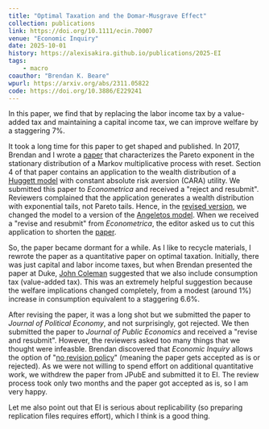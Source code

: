 ```yaml
---
title: "Optimal Taxation and the Domar-Musgrave Effect"
collection: publications
link: https://doi.org/10.1111/ecin.70007
venue: "Economic Inquiry"
date: 2025-10-01
history: https://alexisakira.github.io/publications/2025-EI
tags:
    - macro
coauthor: "Brendan K. Beare"
wpurl: https://arxiv.org/abs/2311.05822
code: https://doi.org/10.3886/E229241
---
```


In this paper, we find that by replacing the labor income tax by a value-added tax and maintaining a capital income tax, we can improve welfare by a staggering 7\%.

It took a long time for this paper to get shaped and published. In 2017, Brendan and I wrote a [paper](https://arxiv.org/abs/1712.01431v1) that characterizes the Pareto exponent in the stationary distribution of a Markov multiplicative process with reset. Section 4 of that paper contains an application to the wealth distribution of a [Huggett model](https://doi.org/10.1016/0165-1889(93)90024-M) with constant absolute risk aversion (CARA) utility. We submitted this paper to *Econometrica* and received a "reject and resubmit". Reviewers complained that the application generates a wealth distribution with exponential tails, not Pareto tails. Hence, in the [revised version](https://arxiv.org/abs/1712.01431v3), we changed the model to a version of the [Angeletos model](https://doi.org/10.1016/j.red.2006.11.001). When we received a "revise and resubmit" from *Econometrica*, the editor asked us to cut this application to shorten the [paper](https://doi.org/10.3982/ECTA17984).

So, the paper became dormant for a while. As I like to recycle materials, I rewrote the paper as a quantitative paper on optimal taxation. Initially, there was just capital and labor income taxes, but when Brendan presented the paper at Duke, [John Coleman](https://people.duke.edu/~coleman/web/) suggested that we also include consumption tax (value-added tax). This was an extremely helpful suggestion because the welfare implications changed completely, from a modest (around 1%) increase in consumption equivalent to a staggering 6.6%.

After revising the paper, it was a long shot but we submitted the paper to *Journal of Political Economy*, and not surprisingly, got rejected. We then submitted the paper to *Journal of Public Economics* and received a "revise and resubmit". However, the reviewers asked too many things that we thought were infeasble. Brendan discovered that *Economic Inquiry* allows the option of "[no revision policy](https://www.weai.org/ei-no-revisions-policy)" (meaning the paper gets accepted as is or rejected). As we were not willing to spend effort on additional quantitative work, we withdrew the paper from JPubE and submitted it to EI. The review process took only two months and the paper got accepted as is, so I am very happy.

Let me also point out that EI is serious about replicability (so preparing replication files requires effort), which I think is a good thing.